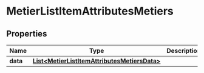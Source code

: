 # MetierListItemAttributesMetiers

## Properties
Name | Type | Description | Notes
------------ | ------------- | ------------- | -------------
**data** | [**List&lt;MetierListItemAttributesMetiersData&gt;**](MetierListItemAttributesMetiersData.md) |  |  [optional]

